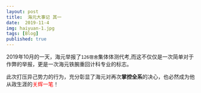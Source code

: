 ```yaml
---
layout: post
title:  海元大事记 其一
date:  2019-11-4
img: haiyuan-1.jpg
tags: [Blog]
published: true
---
```


2019年10月的一天，海元举报了`126宿舍`集体体测代考,而这不仅仅是一次简单对于作弊的举报，更是一次海元铁腕重回计科专业的标志。

此次打压异己势力的行为，充分彰显了海元对再次**掌控全系**的决心，也必然成为他从政生涯的<span style="color: red">关辉一笔</span>！
